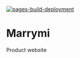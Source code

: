 [![pages-build-deployment](https://github.com/marrymee/product/actions/workflows/pages/pages-build-deployment/badge.svg)](https://github.com/marrymee/product/actions/workflows/pages/pages-build-deployment)

# Marrymi
Product website
